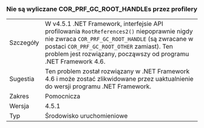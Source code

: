 ### <a name="corprfgcroothandles-are-not-being-enumerated-by-profilers"></a>Nie są wyliczane COR_PRF_GC_ROOT_HANDLEs przez profilery

|   |   |
|---|---|
|Szczegóły|W v4.5.1 .NET Framework, interfejsie API profilowania <code>RootReferences2()</code> niepoprawnie nigdy nie zwraca <code>COR_PRF_GC_ROOT_HANDLE</code> (są zwracane w postaci <code>COR_PRF_GC_ROOT_OTHER</code> zamiast). Ten problem jest rozwiązany, począwszy od programu .NET Framework 4.6.|
|Sugestia|Ten problem został rozwiązany w .NET Framework 4.6 i może zostać zlikwidowane przez uaktualnienie do wersji programu .NET Framework.|
|Zakres|Pomocnicza|
|Wersja|4.5.1|
|Typ|Środowisko uruchomieniowe|

